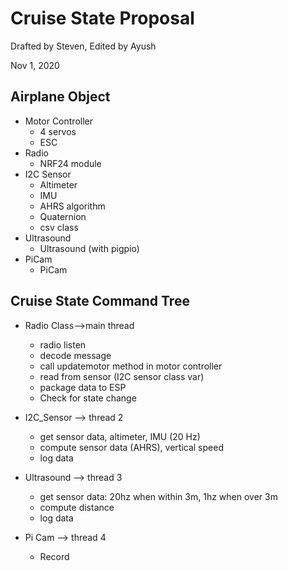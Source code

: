 # Cruise State Proposal
Drafted by Steven, Edited by Ayush

Nov 1, 2020

## Airplane Object
* Motor Controller 
  * 4 servos
  * ESC
* Radio
  * NRF24 module
* I2C Sensor
  * Altimeter
  * IMU
  * AHRS algorithm
  * Quaternion
  * csv class
* Ultrasound
  * Ultrasound (with pigpio)
* PiCam
  * PiCam
 
## Cruise State Command Tree
* Radio Class-->main thread
    * radio listen
    * decode message
    * call updatemotor method in motor controller
    * read from sensor (I2C sensor class var)
    * package data to ESP
    * Check for state change

* I2C_Sensor --> thread 2
    * get sensor data, altimeter, IMU (20 Hz)
    * compute sensor data (AHRS), vertical speed
    * log data

* Ultrasound --> thread 3
    * get sensor data: 20hz when within 3m, 1hz when over 3m
    * compute distance
    * log data

* Pi Cam --> thread 4
    * Record

